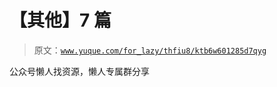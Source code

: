 # 【其他】7 篇

> 原文：[`www.yuque.com/for_lazy/thfiu8/ktb6w601285d7qyg`](https://www.yuque.com/for_lazy/thfiu8/ktb6w601285d7qyg)

<ne-p id="u0fe884f8" data-lake-id="u0fe884f8"><ne-text id="u7a236fc8">公众号懒人找资源，懒人专属群分享</ne-text></ne-p>